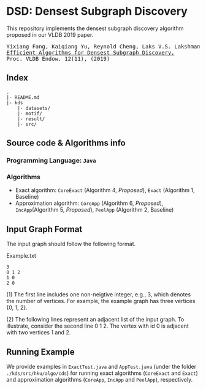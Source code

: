 # DSD: Densest Subgraph Discovery

This repository implements the densest subgraph discovery algorithm proposed in our VLDB 2019 paper.
<pre>
Yixiang Fang, Kaiqiang Yu, Reynold Cheng, Laks V.S. Lakshmanan, Xuemin Lin.
<a href="http://www.vldb.org/pvldb/vol12/p1719-fang.pdf">Efficient Algorithms for Densest Subgraph Discovery.</a>
Proc. VLDB Endow. 12(11), (2019)
</pre>

## Index  
```shell
.
|- README.md                                                    
|- kds
    |- datasets/			 
    |- motif/			
    |- result/			
    |- src/                       
```


## Source code & Algorithms info
### Programming Language: `Java`

### Algorithms 
- Exact algorithm: `CoreExact` (Algorithm 4, *Proposed*), `Exact` (Algorithm 1, Baseline)
- Approximation algorithm: `CoreApp` (Algorithm 6, *Proposed*), `IncApp`(Algorithm 5, *Proposed*), `PeelApp` (Algorithm 2, Baseline)


## Input Graph Format
The input graph  should follow the following format.

 Example.txt

    3
    0 1 2
    1 0
    2 0

(1) The first line includes one non-neigtive integer, e.g., 3, which denotes the number of vertices. For example, the example  graph has three vertices {0, 1, 2}.

(2) The following lines represent an adjacent list of the input graph. To illustrate, consider the second line 0 1 2. The vertex with id 0 is adjacent with two vertices 1 and 2.
 
## Running Example
We provide examples in `ExactTest.java` and `AppTest.java` (under the folder `./kds/src/hku/algo/cds`) for running exact algorithms (`CoreExact` and `Exact`) and approximation algorithms (`CoreApp`, `IncApp` and `PeelApp`), respectively.
